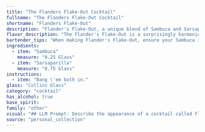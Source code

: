 ```yaml
---
title: "The Flanders Flake-Out Cocktail"
fullname: "The Flanders Flake-Out Cocktail"
shortname: "Flanders Flake-Out"
description: "Flander's Flake-Out, a unique blend of Sambuca and Sarsaparilla, belongs to the liqueur-based cocktail family. Its origin likely stems from the 19th century, a time when sarsaparilla was a popular American soda and Sambuca was gaining traction in Europe. "
flavor_description: "The Flander's Flake-Out is a surprisingly harmonious blend of sweetness and spice. The Sambuca's licorice and anise notes dance with the Sarsaparilla's root beer-like sweetness, creating a complex flavor profile that is both refreshing and intriguing. The finish is long and lingering, leaving you wanting more. "
bartender_tips: "When making Flander's Flake-Out, ensure your Sambuca is chilled, but not frozen. This will allow for easier mixing and prevent dilution. Use a high-quality Sarsaparilla for a richer, more complex flavor.  Chill the glass beforehand for an extra touch of refreshment.  Stir gently to avoid over-dilution and preserve the Sambuca's delicate aroma. Garnish with a star anise for a visual and aromatic flourish. "
ingredients:
  - item: "Sambuca"
    measure: "0.25 Glass"
  - item: "Sarsaparilla"
    measure: "0.75 Glass"
instructions:
  - item: "Bang \'em both in."
glass: "Collins Glass"
category: "cocktail"
has_alcohol: true
base_spirit:
family: "other"
visual: "## LLM Prompt: Describe the appearance of a cocktail called Flander's Flake-Out**Context:**This cocktail is made with Sambuca and Sarsaparilla. **Prompt:**Imagine a cocktail glass filled with a deep, alluring shade of licorice black. The liquid shimmers slightly, revealing a subtle, almost ethereal, blue hue when held to the light. Tiny bubbles rise from the depths, like whispers of the anise-infused spirit.  Atop this captivating base sits a layer of sarsaparilla, its amber color like a sunset over a forgotten woodland. The two layers are distinct yet beautifully intertwined, creating a mesmerizing visual experience. **Additional Details:*** Consider mentioning any garnishes used. * Describe the texture of the drink - is it smooth and creamy, or slightly viscous? * If there are any other visual details, such as ice or condensation on the glass, include them. "
source: "personal_collection"
---
```


